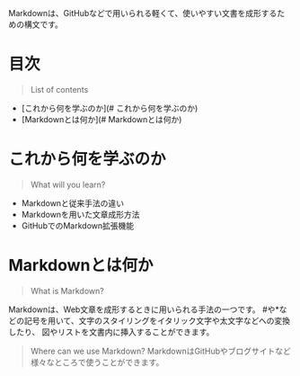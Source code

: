 Markdownは、GitHubなどで用いられる軽くて、使いやすい文書を成形するための構文です。

# 目次

> List of contents

- [これから何を学ぶのか](# これから何を学ぶのか)
- [Markdownとは何か](# Markdownとは何か)


# これから何を学ぶのか

> What will you learn?

- Markdownと従来手法の違い
- Markdownを用いた文章成形方法
- GitHubでのMarkdown拡張機能

# Markdownとは何か

> What is Markdown?

Markdownは、Web文章を成形するときに用いられる手法の一つです。
#や*などの記号を用いて、文字のスタイリングをイタリック文字や太文字などへの変換したり、
図やリストを文書内に挿入することができます。

> Where can we use Markdown?
MarkdownはGitHubやブログサイトなど様々なところで使うことができます。

